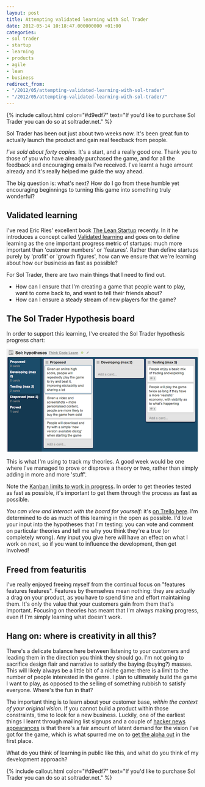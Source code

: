 ```yaml
---
layout: post
title: Attempting validated learning with Sol Trader
date: 2012-05-14 10:18:47.000000000 +01:00
categories:
- sol trader
- startup
- learning
- products
- agile
- lean
- business
redirect_from:
- "/2012/05/attempting-validated-learning-with-sol-trader"
- "/2012/05/attempting-validated-learning-with-sol-trader/"
---
```

{% include callout.html color="#d9edf7" text="If you'd like to purchase Sol Trader you can do so at soltrader.net." %}

Sol Trader has been out just about two weeks now. It's been great fun to actually launch the product and gain real feedback from people.

*I've sold about forty copies.* It's a start, and a really good one. Thank you to those of you who have already purchased the game, and for all the feedback and encouraging emails I've received. I've learnt a huge amount already and it's really helped me guide the way ahead.

The big question is: what's next? How do I go from these humble yet encouraging beginnings to turning this game into something truly wonderful?

## Validated learning

I've read Eric Ries' excellent book [The Lean Startup](http://lean.st/) recently. In it he introduces a concept called [Validated learning](http://lean.st/principles/validated-learning) and goes on to define learning as the one important progress metric of startups: much more important than 'customer numbers' or 'features'. Rather than define startups purely by 'profit' or 'growth figures', how can we ensure that we're learning about how our business as fast as possible?

For Sol Trader, there are two main things that I need to find out.

* How can I ensure that I'm creating a game that people want to play, want to come back to, and want to tell their friends about?
* How can I ensure a steady stream of new players for the game?

## The Sol Trader Hypothesis board

In order to support this learning, I've created the Sol Trader hypothesis progress chart:

![Sol Trader hypotheses chart](/assets/img/sol-trader-hypotheses-chart.png)

This is what I'm using to track my theories. A good week would be one where I've managed to prove or disprove a theory or two, rather than simply adding in more and more 'stuff'.

Note the [Kanban limits to work in progress](http://leanca.mp/2011/12/better-learning-through-velocity-how-to-use-kanban-to-learn-better/). In order to get theories tested as fast as possible, it's important to get them through the process as fast as possible.

*You can view and interact with the board for yourself:* it's [on Trello here](https://trello.com/board/sol-hypotheses/4fb0cbe79c2ff2de54036903). I'm determined to do as much of this learning in the open as possible. I'd love your input into the hypotheses that I'm testing: you can vote and comment on particular theories and tell me why you think they're a true (or completely wrong). Any input you give here will have an effect on what I work on next, so if you want to influence the development, then get involved!

## Freed from featuritis

I've really enjoyed freeing myself from the continual focus on "features features features". Features by themselves mean nothing: they are actually a drag on your product, as you have to spend time and effort maintaining them. It's only the value that your customers gain from them that's important. Focusing on theories has meant that I'm always making progress, even if I'm simply learning what doesn't work.

## Hang on: where is creativity in all this?

There's a delicate balance here between listening to your customers and leading them in the direction you think they should go. I'm not going to sacrifice design flair and narrative to satisfy the baying (buying?) masses. This will likely always be a little bit of a niche game: there is a limit to the number of people interested in the genre. I plan to ultimately build the game I want to play, as opposed to the selling of something rubbish to satisfy everyone. Where's the fun in that?

The important thing is to learn about your customer base, *within the context of your original vision.* If you cannot build a product within those constraints, time to look for a new business. Luckily, one of the earliest things I learnt through mailing list signups and a couple of [hacker news](/2012/01/why-i-switched-from-ruby-back-to-c-plus-plus/) [appearances](/2012/01/switching-sol-trader-from-ruby-to-c-plus-plus-one-week-on/) is that there's a fair amount of latent demand for the vision I've got for the game, which is what spurred me on to [get the alpha out](/2012/05/sol-trader-now-in-alpha) in the first place.

What do you think of learning in public like this, and what do you think of my development approach?

{% include callout.html color="#d9edf7" text="If you'd like to purchase Sol Trader you can do so at soltrader.net." %}

